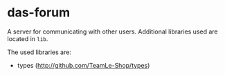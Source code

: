 # das-forum

A server for communicating with other users.
Additional libraries used are located in `lib`.

The used libraries are:
  - types (http://github.com/TeamLe-Shop/types)
